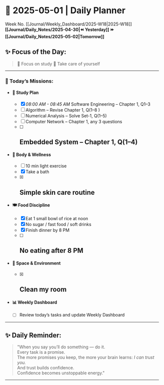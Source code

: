 

# 🌼 **2025-05-01** | Daily Planner

Week No. [[Journal/Weekly_Dashboard/2025-W18|2025-W18]]
**[[Journal/Daily_Notes/2025-04-30|⏪ Yesterday]] ⏩ [[Journal/Daily_Notes/2025-05-02|Tomorrow]]**

## ✨ Focus of the Day:  
>🧠 Focus on study
>🌿 Take care of yourself

---

### 🌸 Today’s Missions:

- #### 📘 Study Plan  
   - [x] *08:00 AM - 08:45 AM* Software Engineering – Chapter 1, Q1–3  
   - [ ] Algorithm – Revise Chapter 1, Q(1–8  )
   - [ ] Numerical Analysis – Solve Set-1, Q(1–5)
   - [ ] Computer Network – Chapter 1, any 3 questions  
   - [ ] Embedded System – Chapter 1, Q(1–4)
        ---  
- #### 🧘 Body & Wellness  
   - [ ] 10 min light exercise  
   - [x] Take a bath  
   - [x] Simple skin care routine  
        ---  
- #### 🍽️ Food Discipline  
   - [x] Eat 1 small bowl of rice at noon  
   - [x] No sugar / fast food / soft drinks  
   - [x] Finish dinner by 8 PM  
   - [ ] No eating after 8 PM  
        ---  
- #### 🧹 Space & Environment  
   - [x] Clean my room  
        ---  
- #### 📊 Weekly Dashboard  
   - [ ] Review today’s tasks and update Weekly Dashboard

---

## ✨ Daily Reminder:  
>"When you say you’ll do something — do it.  
Every task is a promise.  
The more promises you keep, the more your brain learns: _I can trust you._  
And trust builds confidence.  
Confidence becomes unstoppable energy."

---
